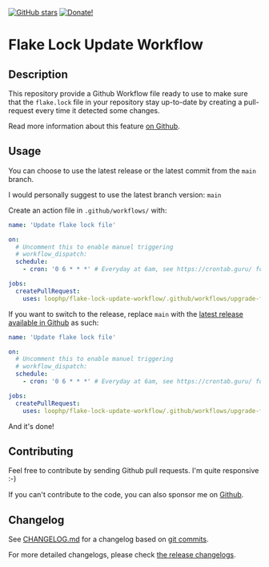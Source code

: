 [![GitHub stars][github stars]][1]
 [![Donate!][donate github]][5]

# Flake Lock Update Workflow

## Description

This repository provide a Github Workflow file ready to use to make sure that the `flake.lock`
file in your repository stay up-to-date by creating a pull-request every time it detected
some changes.

Read more information about this feature [on Github][50].

## Usage

You can choose to use the latest release or the latest commit from the `main` branch.

I would personally suggest to use the latest branch version: `main`

Create an action file in `.github/workflows/` with:

```yaml
name: 'Update flake lock file'

on:
  # Uncomment this to enable manuel triggering
  # workflow_dispatch:
  schedule:
    - cron: '0 6 * * *' # Everyday at 6am, see https://crontab.guru/ for more examples

jobs:
  createPullRequest:
    uses: loophp/flake-lock-update-workflow/.github/workflows/upgrade-flakes.yaml@main
```

If you want to switch to the release, replace `main` with the
[latest release available in Github][51] as such:

```yaml
name: 'Update flake lock file'

on:
  # Uncomment this to enable manuel triggering
  # workflow_dispatch:
  schedule:
    - cron: '0 6 * * *' # Everyday at 6am, see https://crontab.guru/ for more examples

jobs:
  createPullRequest:
    uses: loophp/flake-lock-update-workflow/.github/workflows/upgrade-flakes.yaml@1.0.2
```

And it's done!

## Contributing

Feel free to contribute by sending Github pull requests. I'm quite responsive :-)

If you can't contribute to the code, you can also sponsor me on [Github][5].

## Changelog

See [CHANGELOG.md][43] for a changelog based on [git commits][44].

For more detailed changelogs, please check [the release changelogs][45].

[1]: https://packagist.org/packages/loophp/flake-lock-update-workflow
[latest stable version]: https://img.shields.io/packagist/v/loophp/flake-lock-update-workflow.svg?style=flat-square
[github stars]: https://img.shields.io/github/stars/loophp/flake-lock-update-workflow.svg?style=flat-square
[total downloads]: https://img.shields.io/packagist/dt/loophp/flake-lock-update-workflow.svg?style=flat-square
[github workflow status]: https://img.shields.io/github/workflow/status/loophp/flake-lock-update-workflow/Unit%20tests?style=flat-square
[code quality]: https://img.shields.io/scrutinizer/quality/g/loophp/flake-lock-update-workflow/master.svg?style=flat-square
[3]: https://scrutinizer-ci.com/g/loophp/flake-lock-update-workflow/?branch=master
[type coverage]: https://img.shields.io/badge/dynamic/json?style=flat-square&color=color&label=Type%20coverage&query=message&url=https%3A%2F%2Fshepherd.dev%2Fgithub%2Floophp%2Fcollection%2Fcoverage
[4]: https://shepherd.dev/github/loophp/flake-lock-update-workflow
[code coverage]: https://img.shields.io/scrutinizer/coverage/g/loophp/flake-lock-update-workflow/master.svg?style=flat-square
[license]: https://img.shields.io/packagist/l/loophp/flake-lock-update-workflow.svg?style=flat-square
[donate github]: https://img.shields.io/badge/Sponsor-Github-brightgreen.svg?style=flat-square
[donate paypal]: https://img.shields.io/badge/Sponsor-Paypal-brightgreen.svg?style=flat-square
[34]: https://github.com/loophp/flake-lock-update-workflow/issues
[2]: https://github.com/loophp/flake-lock-update-workflow/actions
[5]: https://github.com/sponsors/drupol
[43]: https://github.com/loophp/flake-lock-update-workflow/blob/master/CHANGELOG.md
[44]: https://github.com/loophp/flake-lock-update-workflow/commits/master
[45]: https://github.com/loophp/flake-lock-update-workflow/releases
[46]: https://nixos.org/guides/nix-pills/developing-with-nix-shell.html
[47]: https://github.com/jtojnar
[48]: https://github.com/fossar/nix-phps
[50]: https://docs.github.com/en/actions/learn-github-actions/reusing-workflows
[51]: https://github.com/loophp/flake-lock-update-workflow/releases